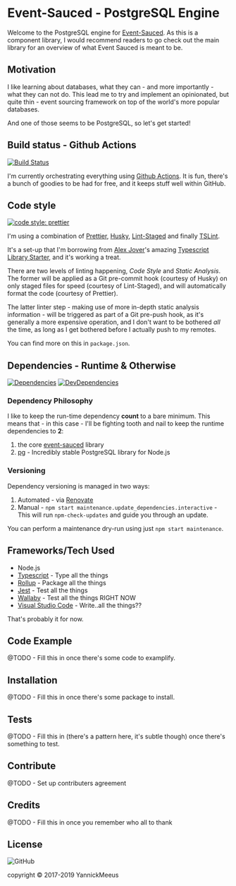 # Event-Sauced - PostgreSQL Engine

Welcome to the PostgreSQL engine for [Event-Sauced](https://github.com/YannickMeeus/event-sauced-ts).
As this is a component library, I would recommend readers to go check out the main library for
an overview of what Event Sauced is meant to be.

## Motivation

I like learning about databases, what they can - and more importantly - what they can not do.
This lead me to try and implement an opinionated, but quite thin - event sourcing framework
on top of the world's more popular databases.

And one of those seems to be PostgreSQL, so let's get started!

## Build status - Github Actions

[![Build Status](https://github.com/YannickMeeus/event-sauced-ts-postgresql/workflows/Verify%20(Build%20&%20Test),%20Package%20and%20Deploy%20if%20applicable/badge.svg)](https://github.com/YannickMeeus/event-sauced-ts-postgresql/actions)

I'm currently orchestrating everything using [Github Actions](https://github.com/YannickMeeus/event-sauced-ts-postgresql/actions).
It is fun, there's a bunch of goodies to be had for free, and it keeps stuff well within GitHub.

## Code style

[![code style: prettier](https://img.shields.io/badge/code_style-prettier-ff69b4.svg?style=flat-square)](https://github.com/prettier/prettier)

I'm using a combination of [Prettier](https://prettier.io/), [Husky](https://github.com/typicode/husky),
[Lint-Staged](https://github.com/okonet/lint-staged) and finally [TSLint](https://palantir.github.io/tslint/).

It's a set-up that I'm borrowing from [Alex Jover](https://github.com/alexjoverm)'s amazing
[Typescript Library Starter](https://github.com/alexjoverm/typescript-library-starter), and it's working a treat.

There are two levels of linting happening, _Code Style_ and _Static Analysis_.
The former will be applied as a Git pre-commit hook (courtesy of Husky) on only staged files for speed (courtesy of Lint-Staged),
and will automatically format the code (courtesy of Prettier).

The latter linter step - making use of more in-depth static analysis information - will be triggered as part of a Git pre-push hook, as it's generally a more expensive operation, and I don't want to be
bothered _all_ the time, as long as I get bothered before I actually push to my remotes.

You can find more on this in `package.json`.

## Dependencies - Runtime & Otherwise

[![Dependencies](https://david-dm.org/yannickmeeus/event-sauced-ts-postgresql.svg)](https://david-dm.org/yannickmeeus/event-sauced-ts-postgresql)
[![DevDependencies](https://david-dm.org/yannickmeeus/event-sauced-ts-postgresql/dev-status.svg)](https://david-dm.org/yannickmeeus/event-sauced-ts-postgresql)

### Dependency Philosophy

I like to keep the run-time dependency **count** to a bare minimum. This means that - in this case - I'll be fighting tooth and nail to keep the
runtime dependencies to **2**:

1. the core [event-sauced](https://github.com/YannickMeeus/event-sauced-ts) library
2. [pg](https://node-postgres.com/) - Incredibly stable PostgreSQL library for Node.js

### Versioning

Dependency versioning is managed in two ways:

1. Automated - via [Renovate](https://renovate.whitesourcesoftware.com/)
2. Manual - `npm start maintenance.update_dependencies.interactive` - This will run `npm-check-updates` and guide you through an update.

You can perform a maintenance dry-run using just `npm start maintenance`.

## Frameworks/Tech Used

- Node.js
- [Typescript](https://www.typescriptlang.org/) - Type all the things
- [Rollup](https://rollupjs.org/) - Package all the things
- [Jest](https://jestjs.io/) - Test all the things
- [Wallaby](https://wallabyjs.com/) - Test all the things RIGHT NOW
- [Visual Studio Code](https://code.visualstudio.com/) - Write..all the things??

That's probably it for now.

## Code Example

@TODO - Fill this in once there's some code to examplify.

## Installation

@TODO - Fill this in once there's some package to install.

## Tests

@TODO - Fill this in (there's a pattern here, it's subtle though) once there's something to test.

## Contribute

@TODO - Set up contributers agreement

## Credits

@TODO - Fill this in once you remember who all to thank

## License

![GitHub](https://img.shields.io/github/license/yannickmeeus/event-sauced-ts-postgresql.svg?logoColor=brightgreen&style=flat-square)

copyright © 2017-2019 YannickMeeus
